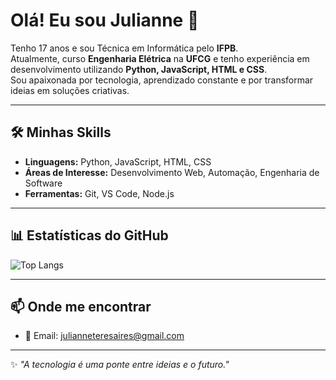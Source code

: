 # Olá! Eu sou Julianne 👋  

Tenho 17 anos e sou Técnica em Informática pelo **IFPB**.  
Atualmente, curso **Engenharia Elétrica** na **UFCG** e tenho experiência em desenvolvimento utilizando **Python, JavaScript, HTML e CSS**.  
Sou apaixonada por tecnologia, aprendizado constante e por transformar ideias em soluções criativas.  

---

## 🛠 Minhas Skills
- **Linguagens:** Python, JavaScript, HTML, CSS  
- **Áreas de Interesse:** Desenvolvimento Web, Automação, Engenharia de Software  
- **Ferramentas:** Git, VS Code, Node.js  

---

## 📊 Estatísticas do GitHub
![Top Langs](https://github-readme-stats.vercel.app/api/top-langs/?username=JulianneAires&layout=donut&theme=radical)

---

## 📫 Onde me encontrar
- 📧 Email: julianneteresaires@gmail.com 

---

✨ *"A tecnologia é uma ponte entre ideias e o futuro."*
